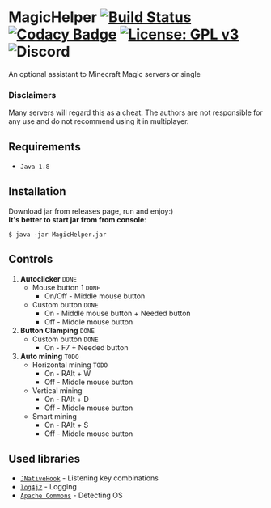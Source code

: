 # MagicHelper [![Build Status](https://travis-ci.com/Russia9/MagicHelper.svg?branch=master)](https://travis-ci.com/Russia9/MagicHelper) [![Codacy Badge](https://api.codacy.com/project/badge/Grade/d7d05b76675242248ce2d6009be97010)](https://app.codacy.com/app/Russia9/MagicHelper?utm_source=github.com&utm_medium=referral&utm_content=Russia9/MagicHelper&utm_campaign=Badge_Grade_Dashboard) [![License: GPL v3](https://img.shields.io/badge/License-GPLv3-blue.svg)](https://www.gnu.org/licenses/gpl-3.0) ![Discord](https://img.shields.io/discord/577547170748563496.svg?label=discord)
An optional assistant to Minecraft Magic servers or single
### Disclaimers
Many servers will regard this as a cheat. The authors are not
responsible for any use and do not recommend using it in multiplayer.

## Requirements
 - `Java 1.8`

## Installation
Download jar from releases page, run and enjoy:) <br>
**It's better to start jar from from console**:
```Shell
$ java -jar MagicHelper.jar
```

## Controls
1. **Autoclicker** `DONE`
   - Mouse button 1 `DONE`
     - On/Off - Middle mouse button
   - Custom button `DONE`
     - On - Middle mouse button + Needed button
     - Off -  Middle mouse button
2. **Button Clamping** `DONE`
   - Custom button `DONE`
      - On - F7 + Needed button
3. **Auto mining** `TODO`
   - Horizontal mining `TODO`
     - On - RAlt + W
     - Off - Middle mouse button
   - Vertical mining
     - On - RAlt + D
     - Off - Middle mouse button
   - Smart mining
     - On - RAlt + S
     - Off - Middle mouse button

## Used libraries
 - [`JNativeHook`](https://github.com/kwhat/jnativehook) - Listening key combinations
 - [`log4j2`](https://github.com/apache/logging-log4j2) - Logging
 - [`Apache Commons`](https://github.com/apache/commons-lang) - Detecting OS
 